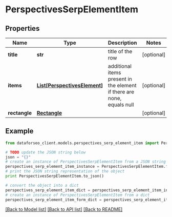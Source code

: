 # PerspectivesSerpElementItem


## Properties

Name | Type | Description | Notes
------------ | ------------- | ------------- | -------------
**title** | **str** | title of the row | [optional] 
**items** | [**List[PerspectivesElement]**](PerspectivesElement.md) | additional items present in the element if there are none, equals null | [optional] 
**rectangle** | [**Rectangle**](Rectangle.md) |  | [optional] 

## Example

```python
from dataforseo_client.models.perspectives_serp_element_item import PerspectivesSerpElementItem

# TODO update the JSON string below
json = "{}"
# create an instance of PerspectivesSerpElementItem from a JSON string
perspectives_serp_element_item_instance = PerspectivesSerpElementItem.from_json(json)
# print the JSON string representation of the object
print PerspectivesSerpElementItem.to_json()

# convert the object into a dict
perspectives_serp_element_item_dict = perspectives_serp_element_item_instance.to_dict()
# create an instance of PerspectivesSerpElementItem from a dict
perspectives_serp_element_item_form_dict = perspectives_serp_element_item.from_dict(perspectives_serp_element_item_dict)
```
[[Back to Model list]](../README.md#documentation-for-models) [[Back to API list]](../README.md#documentation-for-api-endpoints) [[Back to README]](../README.md)



